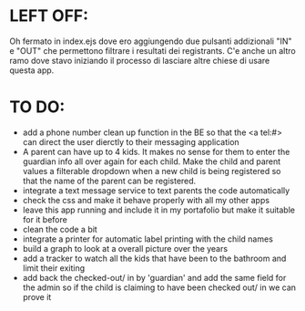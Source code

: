 # LEFT OFF:

Oh fermato in index.ejs dove ero aggiungendo due pulsanti addizionali "IN" e "OUT" che permettono filtrare i resultati dei registrants. C'e anche un altro ramo dove stavo iniziando il processo di lasciare altre chiese di usare questa app.

# TO DO:

- add a phone number clean up function in the BE so that the <a tel:#></a> can direct the user dierctly to their messaging application
- A parent can have up to 4 kids. It makes no sense for them to enter the guardian info all over again for each child. Make the child and parent values a filterable dropdown when a new child is being registered so that the name of the parent can be registered.
- integrate a text message service to text parents the code automatically
- check the css and make it behave properly with all my other apps
- leave this app running and include it in my portafolio but make it suitable for it before
- clean the code a bit
- integrate a printer for automatic label printing with the child names
- build a graph to look at a overall picture over the years
- add a tracker to watch all the kids that have been to the bathroom and limit their exiting
- add back the checked-out/ in by 'guardian' and add the same field for the admin so if the child is claiming to have been checked out/ in we can prove it
